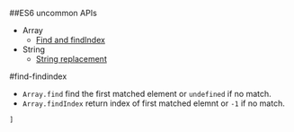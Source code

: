 ##ES6 uncommon APIs

* Array
  * [Find and findIndex](#find-findindex)
* String
  * [String replacement](#string-replacement)

#find-findindex
* `Array.find` find the first matched element or `undefined` if no match.
* `Array.findIndex` return index of first matched elemnt or `-1` if no match.
```javascript
]


```
